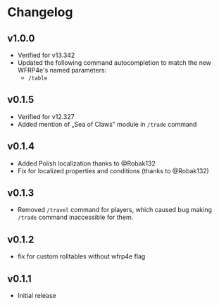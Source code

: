 # Changelog

## v1.0.0
* Verified for v13.342
* Updated the following command autocompletion to match the new WFRP4e's named parameters:
  * `/table`

## v0.1.5
* Verified for v12.327
* Added mention of „Sea of Claws” module in `/trade` command

## v0.1.4
* Added Polish localization thanks to @Robak132
* Fix for localized properties and conditions (thanks to @Robak132)

## v0.1.3
* Removed `/travel` command for players, which caused bug making `/trade` command inaccessible for them.

## v0.1.2
* fix for custom rolltables without wfrp4e flag

## v0.1.1
* Initial release
